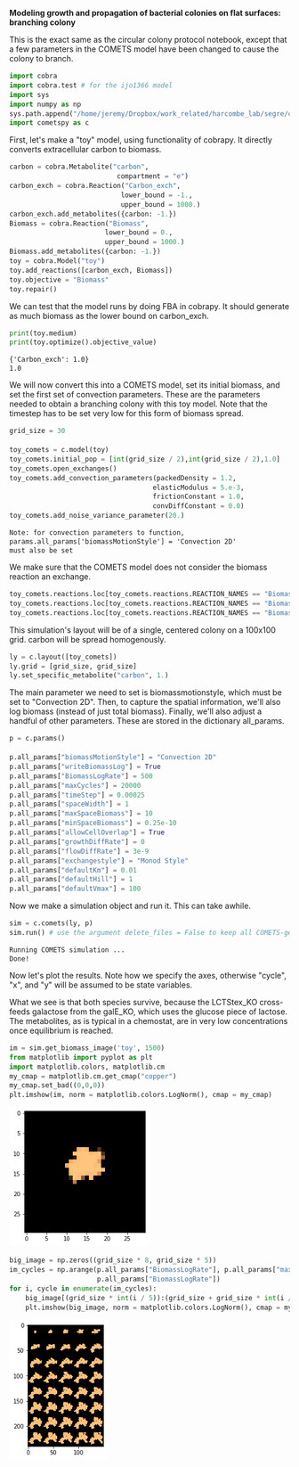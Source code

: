 **Modeling growth and propagation of bacterial colonies on flat surfaces: branching colony**

This is the exact same as the circular colony protocol notebook, except that a few parameters in the COMETS model have been changed to cause the colony to branch.


```python
import cobra
import cobra.test # for the ijo1366 model
import sys
import numpy as np
sys.path.append("/home/jeremy/Dropbox/work_related/harcombe_lab/segre/cometspy")
import cometspy as c
```

First, let's make a "toy" model, using functionality of cobrapy. It directly converts extracellular carbon to biomass. 


```python
carbon = cobra.Metabolite("carbon",
                           compartment = "e")
carbon_exch = cobra.Reaction("Carbon_exch",
                            lower_bound = -1.,
                            upper_bound = 1000.)
carbon_exch.add_metabolites({carbon: -1.})
Biomass = cobra.Reaction("Biomass",
                        lower_bound = 0.,
                        upper_bound = 1000.)
Biomass.add_metabolites({carbon: -1.})
toy = cobra.Model("toy")
toy.add_reactions([carbon_exch, Biomass])
toy.objective = "Biomass"
toy.repair()
```

We can test that the model runs by doing FBA in cobrapy. It should generate as much biomass as the lower bound on carbon_exch.


```python
print(toy.medium)
print(toy.optimize().objective_value)
```

    {'Carbon_exch': 1.0}
    1.0


We will now convert this into a COMETS model, set its initial biomass, and set the first set of convection parameters. These are the parameters needed to obtain a branching colony with this toy model. Note that the timestep has to be set very low for this form of biomass spread.


```python
grid_size = 30

toy_comets = c.model(toy)
toy_comets.initial_pop = [int(grid_size / 2),int(grid_size / 2),1.0]
toy_comets.open_exchanges()
toy_comets.add_convection_parameters(packedDensity = 1.2,
                                    elasticModulus = 5.e-3,
                                    frictionConstant = 1.0,
                                    convDiffConstant = 0.0)
toy_comets.add_noise_variance_parameter(20.)
```

    Note: for convection parameters to function,
    params.all_params['biomassMotionStyle'] = 'Convection 2D'
    must also be set


We make sure that the COMETS model does not consider the biomass reaction an exchange.


```python
toy_comets.reactions.loc[toy_comets.reactions.REACTION_NAMES == "Biomass","EXCH"] = False
toy_comets.reactions.loc[toy_comets.reactions.REACTION_NAMES == "Biomass","EXCH_IND"] = 0
toy_comets.reactions.loc[toy_comets.reactions.REACTION_NAMES == "Biomass", "LB"] = 0
```

This simulation's layout will be of a single, centered colony on a 100x100 grid. carbon will be spread homogenously.


```python
ly = c.layout([toy_comets])
ly.grid = [grid_size, grid_size]
ly.set_specific_metabolite("carbon", 1.)
```

The main parameter we need to set is biomassmotionstyle, which must be set to "Convection 2D".  Then, to capture the spatial information, we'll also log biomass (instead of just total biomass). Finally, we'll also adjust a handful of other parameters. These are stored in the dictionary all_params.


```python
p = c.params()

p.all_params["biomassMotionStyle"] = "Convection 2D"
p.all_params["writeBiomassLog"] = True
p.all_params["BiomassLogRate"] = 500
p.all_params["maxCycles"] = 20000
p.all_params["timeStep"] = 0.00025
p.all_params["spaceWidth"] = 1
p.all_params["maxSpaceBiomass"] = 10
p.all_params["minSpaceBiomass"] = 0.25e-10
p.all_params["allowCellOverlap"] = True
p.all_params["growthDiffRate"] = 0
p.all_params["flowDiffRate"] = 3e-9
p.all_params["exchangestyle"] = "Monod Style"
p.all_params["defaultKm"] = 0.01
p.all_params["defaultHill"] = 1
p.all_params["defaultVmax"] = 100

```

Now we make a simulation object and run it.  This can take awhile.


```python
sim = c.comets(ly, p)
sim.run() # use the argument delete_files = False to keep all COMETS-generated files

```


    Running COMETS simulation ...
    Done!


Now let's plot the results. Note how we specify the axes, otherwise "cycle", "x", and "y" will be assumed to be state variables. 

What we see is that both species survive, because the LCTStex_KO cross-feeds galactose from the galE_KO, which uses the glucose piece of lactose. The metabolites, as is typical in a chemostat, are in very low concentrations once equilibrium is reached.


```python
im = sim.get_biomass_image('toy', 1500)
from matplotlib import pyplot as plt
import matplotlib.colors, matplotlib.cm
my_cmap = matplotlib.cm.get_cmap("copper")
my_cmap.set_bad((0,0,0))
plt.imshow(im, norm = matplotlib.colors.LogNorm(), cmap = my_cmap)

```





![png](/img/branching_colony_1.png)



```python
big_image = np.zeros((grid_size * 8, grid_size * 5))
im_cycles = np.arange(p.all_params["BiomassLogRate"], p.all_params["maxCycles"] + p.all_params["BiomassLogRate"],
                      p.all_params["BiomassLogRate"])
for i, cycle in enumerate(im_cycles):
    big_image[(grid_size * int(i / 5)):(grid_size + grid_size * int(i / 5)),(grid_size * (i % 5)):(grid_size + grid_size * (i % 5))] = sim.get_biomass_image("toy", cycle)
    plt.imshow(big_image, norm = matplotlib.colors.LogNorm(), cmap = my_cmap)
```


![png](/img/branching_colony_2.png)



```python

```
